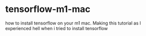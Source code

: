 # tensorflow-m1-mac
how to install tensorflow on your m1 mac. Making this tutorial as I experienced hell when i tried to install tensorflow
